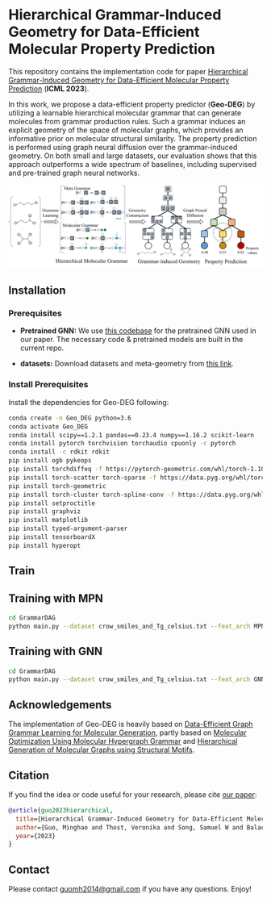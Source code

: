 # Hierarchical Grammar-Induced Geometry for Data-Efficient Molecular Property Prediction
This repository contains the implementation code for paper [Hierarchical Grammar-Induced Geometry for Data-Efficient Molecular Property Prediction](https://proceedings.mlr.press/v202/guo23h/guo23h.pdf) (__ICML 2023__).

In this work, we propose a data-efficient property predictor (__Geo-DEG__) by utilizing a learnable hierarchical molecular grammar that can generate molecules from grammar production rules. Such a grammar induces an explicit geometry of the space of molecular graphs, which provides an informative prior on molecular structural similarity. The property prediction is performed using graph neural diffusion over the grammar-induced geometry. On both small and large datasets, our evaluation shows that this approach outperforms a wide spectrum of baselines, including supervised and pre-trained graph neural networks. 

![overview](assets/pipeline.png)

## Installation

### Prerequisites
- __Pretrained GNN:__ We use [this codebase](https://github.com/snap-stanford/pretrain-gnns) for the pretrained GNN used in our paper. The necessary code & pretrained models are built in the current repo.

- __datasets:__ Download datasets and meta-geometry from [this link](https://drive.google.com/file/d/1cvLiZSzJnbja0xv4aaLQDNZe9RAhGP1a/view?usp=sharing).


### Install Prerequisites
Install the dependencies for Geo-DEG following:
```bash
conda create -n Geo_DEG python=3.6
conda activate Geo_DEG
conda install scipy==1.2.1 pandas==0.23.4 numpy==1.16.2 scikit-learn
conda install pytorch torchvision torchaudio cpuonly -c pytorch
conda install -c rdkit rdkit
pip install ogb pykeops
pip install torchdiffeq -f https://pytorch-geometric.com/whl/torch-1.10.1+cpu.html
pip install torch-scatter torch-sparse -f https://data.pyg.org/whl/torch-1.10.0+cpu.html
pip install torch-geometric
pip install torch-cluster torch-spline-conv -f https://data.pyg.org/whl/torch-1.10.0+cpu.html
pip install setproctitle
pip install graphviz
pip install matplotlib
pip install typed-argument-parser
pip install tensorboardX
pip install hyperopt
```

## Train

## Training with MPN
```bash
cd GrammarDAG
python main.py --dataset crow_smiles_and_Tg_celsius.txt --feat_arch MPN --motif motif --adam
```

## Training with GNN
```bash
cd GrammarDAG
python main.py --dataset crow_smiles_and_Tg_celsius.txt --feat_arch GNN --motif motif
```


## Acknowledgements
The implementation of Geo-DEG is heavily based on [Data-Efficient Graph Grammar Learning for Molecular Generation](https://github.com/gmh14/data_efficient_grammar), partly based on [Molecular Optimization Using Molecular Hypergraph Grammar](https://github.com/ibm-research-tokyo/graph_grammar) and [Hierarchical Generation of Molecular Graphs using Structural Motifs](https://github.com/wengong-jin/hgraph2graph).


## Citation
If you find the idea or code useful for your research, please cite [our paper](https://proceedings.mlr.press/v202/guo23h/guo23h.pdf):
```bib
@article{guo2023hierarchical,
  title={Hierarchical Grammar-Induced Geometry for Data-Efficient Molecular Property Prediction},
  author={Guo, Minghao and Thost, Veronika and Song, Samuel W and Balachandran, Adithya and Das, Payel and Chen, Jie and Matusik, Wojciech},
  year={2023}
}
```


## Contact
Please contact guomh2014@gmail.com if you have any questions. Enjoy!
